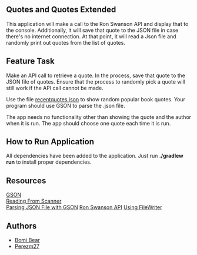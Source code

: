 ## Quotes and Quotes Extended

This application will make a call to the Ron Swanson API and display that to the console.  Additionally, it will save that quote to the JSON file in case there's no internet connection.  At that point, it will read a Json file and randomly print out quotes from the list of quotes.

## Feature Task
Make an API call to retrieve a quote.  In the process, save that quote to the JSON file of quotes.  Ensure that the process to randomly pick a quote will still work if the API call cannot be made.

Use the file [recentquotes.json](https://codefellows.github.io/code-401-java-guide/curriculum/08-oo-design-practice/recentquotes.json) to show random popular book quotes. Your program should use GSON to parse the .json file. 

The app needs no functionality other than showing the quote and the author when it is run. The app should choose one quote each time it is run.


## How to Run Application
All dependencies have been added to the application.
Just run <b>./gradlew run</b> to install proper dependencies.

## Resources
[GSON](https://github.com/google/gson/blob/master/UserGuide.md)  
[Reading From Scanner](https://stackoverflow.com/questions/13185727/reading-a-txt-file-using-scanner-class-in-java)  
[Parsing JSON File with GSON](https://stackoverflow.com/questions/29965764/how-to-parse-json-file-with-gson)
[Ron Swanson API](https://github.com/jamesseanwright/ron-swanson-quotes)
[Using FileWriter](http://zetcode.com/java/filewriter/)

## Authors
* [Bomi Bear](https://github.com/bomibear)
* [Perezm27](https://github.com/perezm27)